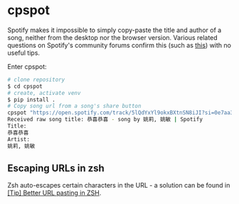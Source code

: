 # cpspot

Spotify makes it impossible to simply copy-paste the title and author of a song, 
neither from the desktop nor the browser version. Various related questions on 
Spotify's community forums confirm this (such as [this](https://community.spotify.com/t5/Desktop-Windows/How-do-I-copy-song-names-when-using-the-desktop-or-web-app/td-p/4715780))
with no useful tips.

Enter cpspot:
```bash
# clone repository
$ cd cpspot
# create, activate venv
$ pip install .
# Copy song url from a song's share button
cpspot "https://open.spotify.com/track/5lQdYxYl9okxBXtnSN8iJI?si=0e7aa3db079c42c5&nd=1"    
Received raw song title: 恭喜恭喜 - song by 姚莉, 姚敏 | Spotify
Title:
恭喜恭喜
Artist:
姚莉, 姚敏
```

## Escaping URLs in zsh
Zsh auto-escapes certain characters in the URL - a solution can be found in [[Tip] Better URL pasting in ZSH](https://forum.endeavouros.com/t/tip-better-url-pasting-in-zsh/6962).
